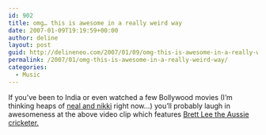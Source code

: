 ```yaml
---
id: 902
title: omg… this is awesome in a really weird way
date: 2007-01-09T19:19:59+00:00
author: deline
layout: post
guid: http://delineneo.com/2007/01/09/omg-this-is-awesome-in-a-really-weird-way/
permalink: /2007/01/omg-this-is-awesome-in-a-really-weird-way/
categories:
  - Music
---
```

If you&#8217;ve been to India or even watched a few Bollywood movies (I&#8217;m thinking heaps of [neal and nikki](http://www.imdb.com/title/tt0470869/) right now&#8230;) you&#8217;ll probably laugh in awesomeness at the above video clip which features [Brett Lee the Aussie cricketer.](http://www.smh.com.au/news/news/brett-goes-to-bowlywood/2007/01/08/1168104921621.html)